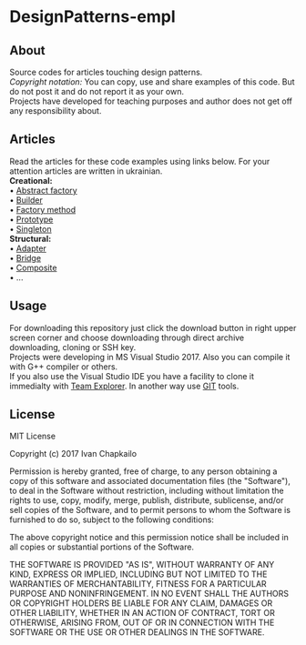 # DesignPatterns-empl

## About  
Source codes for articles touching design patterns.  
*Copyright notation:* You can copy, use and share examples of this code. But do not post it and do not report it as your own.  
Projects have developed for teaching purposes and author does not get off any responsibility about.
  
## Articles  
Read the articles for these code examples using links below. For your attention articles are written in ukrainian.  
**Creational:**  
• [Abstract factory](https://codeguida.com/post/1026)  
• [Builder](https://codeguida.com/post/1036)  
• [Factory method](https://codeguida.com/post/1043)  
• [Prototype](https://codeguida.com/post/1048)  
• [Singleton](https://codeguida.com/post/1053)  
**Structural:**  
• [Adapter](https://codeguida.com/post/1108)  
• [Bridge](https://codeguida.com/post/1142)  
• [Composite](https://codeguida.com/post/1152)  
• ...  

## Usage  
For downloading this repository just click the download button in right upper screen corner and choose downloading through direct archive downloading, cloning or SSH key.  
Projects were developing in MS Visual Studio 2017. Also you can compile it with G++ compiler or others.  
If you also use the Visual Studio IDE you have a facility to clone it immedialty with [Team Explorer](https://docs.microsoft.com/en-us/vsts/connect/work-team-explorer). In another way use [GIT](https://git-scm.com/downloads) tools.

## License  
MIT License

Copyright (c) 2017 Ivan Chapkailo

Permission is hereby granted, free of charge, to any person obtaining a copy
of this software and associated documentation files (the "Software"), to deal
in the Software without restriction, including without limitation the rights
to use, copy, modify, merge, publish, distribute, sublicense, and/or sell
copies of the Software, and to permit persons to whom the Software is
furnished to do so, subject to the following conditions:

The above copyright notice and this permission notice shall be included in all
copies or substantial portions of the Software.

THE SOFTWARE IS PROVIDED "AS IS", WITHOUT WARRANTY OF ANY KIND, EXPRESS OR
IMPLIED, INCLUDING BUT NOT LIMITED TO THE WARRANTIES OF MERCHANTABILITY,
FITNESS FOR A PARTICULAR PURPOSE AND NONINFRINGEMENT. IN NO EVENT SHALL THE
AUTHORS OR COPYRIGHT HOLDERS BE LIABLE FOR ANY CLAIM, DAMAGES OR OTHER
LIABILITY, WHETHER IN AN ACTION OF CONTRACT, TORT OR OTHERWISE, ARISING FROM,
OUT OF OR IN CONNECTION WITH THE SOFTWARE OR THE USE OR OTHER DEALINGS IN THE
SOFTWARE.
